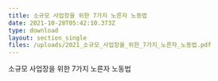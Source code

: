 ```yaml
---
title: 소규모 사업장을 위한 7가지 노른자 노동법
date: 2021-10-28T05:42:10.373Z
type: download
layout: section_single
files: /uploads/2021_소규모_사업장을_위한_7가지_노른자_노동법.pdf
---
```

소규모 사업장을 위한 7가지 노른자 노동법
